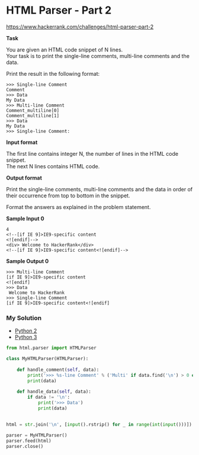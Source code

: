 # HTML Parser - Part 2

https://www.hackerrank.com/challenges/html-parser-part-2

**Task**

You are given an HTML code snippet of N lines.   
Your task is to print the single-line comments, multi-line comments and the data.  
  
Print the result in the following format:

```
>>> Single-line Comment  
Comment
>>> Data                 
My Data
>>> Multi-line Comment  
Comment_multiline[0]
Comment_multiline[1]
>>> Data
My Data
>>> Single-line Comment:  
```

**Input format**

The first line contains integer N, the number of lines in the HTML code snippet.  
The next N lines contains HTML code.

**Output format**

Print the single-line comments, multi-line comments and the data in order of their occurrence from top to bottom in the snippet.  
  
Format the answers as explained in the problem statement.  

**Sample Input 0**

```
4
<!--[if IE 9]>IE9-specific content
<![endif]-->
<div> Welcome to HackerRank</div>
<!--[if IE 9]>IE9-specific content<![endif]-->
```

**Sample Output 0**

```
>>> Multi-line Comment
[if IE 9]>IE9-specific content
<![endif]
>>> Data
 Welcome to HackerRank
>>> Single-line Comment
[if IE 9]>IE9-specific content<![endif]
```

### My Solution

- [Python 2](python2.py)
- [Python 3](python3.py)
```python
from html.parser import HTMLParser

class MyHTMLParser(HTMLParser):
  
    def handle_comment(self, data):
        print('>>> %s-line Comment' % ('Multi' if data.find('\n') > 0 else 'Single'))
        print(data)
  
    def handle_data(self, data):
        if data != '\n':
            print('>>> Data')
            print(data)
  

html = str.join('\n', [input().rstrip() for _ in range(int(input()))])
    
parser = MyHTMLParser()
parser.feed(html)
parser.close()


````